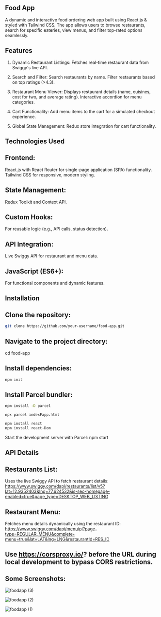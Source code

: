 ## Food App
A dynamic and interactive food ordering web app built using React.js & styled with Tailwind CSS. The app allows users to browse restaurants, 
search for specific eateries, view menus, and filter top-rated options seamlessly.

## Features
1. Dynamic Restaurant Listings: Fetches real-time restaurant data from Swiggy's live API.
2. Search and Filter:
   Search restaurants by name.
   Filter restaurants based on top ratings (>4.3).
3. Restaurant Menu Viewer:
   Displays restaurant details (name, cuisines, cost for two, and average rating).
   Interactive accordion for menu categories.
4. Cart Functionality: Add menu items to the cart for a simulated checkout experience.

5. Global State Management: Redux store integration for cart functionality.

## Technologies Used

## Frontend:
React.js with React Router for single-page application (SPA) functionality.
Tailwind CSS for responsive, modern styling.

## State Management:
Redux Toolkit and Context API.
## Custom Hooks: 
For reusable logic (e.g., API calls, status detection).
## API Integration: 
Live Swiggy API for restaurant and menu data.
## JavaScript (ES6+): 
For functional components and dynamic features.

## Installation

## Clone the repository:
```bash
git clone https://github.com/your-username/food-app.git
```
## Navigate to the project directory:
cd food-app

## Install dependencies:
```bash
npm init
````
## Install Parcel bundler:
```bash
npm install -D parcel
```
```bash
npx parcel indexFapp.html
```
```bash
npm install react
npm install react-Dom
```

Start the development server with Parcel:
npm start

## API Details

## Restaurants List:
Uses the live Swiggy API to fetch restaurant details:
https://www.swiggy.com/dapi/restaurants/list/v5?lat=12.9352403&lng=77.624532&is-seo-homepage-enabled=true&page_type=DESKTOP_WEB_LISTING
## Restaurant Menu:
Fetches menu details dynamically using the restaurant ID:
https://www.swiggy.com/dapi/menu/pl?page-type=REGULAR_MENU&complete-menu=true&lat=LAT&lng=LNG&restaurantId=RES_ID

## Use https://corsproxy.io/? before the URL during local development to bypass CORS restrictions.

## Some Screenshots:

![foodapp (3)](https://github.com/user-attachments/assets/b0d72285-62f1-4de7-8c59-55f0d07bc782)


![foodapp (2)](https://github.com/user-attachments/assets/a1548f54-28f4-43ef-a0d8-006c5c84c1c7)


![foodapp (1)](https://github.com/user-attachments/assets/68f6211b-9e6d-43a5-a6b0-168ec7140100)

